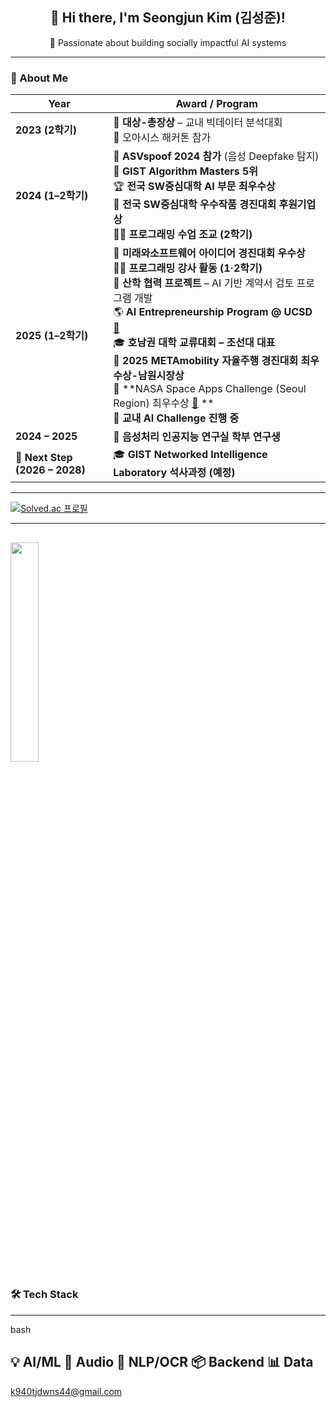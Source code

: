 <h2 align="center">👋 Hi there, I'm <strong>Seongjun Kim (김성준)</strong>!</h2>
<p align="center">
  🚀 Passionate about building socially impactful AI systems
</p>

---

### 🧭 About Me

| Year                           | Award / Program                                                                                                                                                                                                                                                                                                                                                            |
| ------------------------------ | -------------------------------------------------------------------------------------------------------------------------------------------------------------------------------------------------------------------------------------------------------------------------------------------------------------------------------------------------------------------------- |
| **2023 (2학기)**                 | 🥇 **대상-총장상** – 교내 빅데이터 분석대회<br>🏅 오아시스 해커톤 참가                                                                                                                                                                                                                                                                                                                                |
| **2024 (1–2학기)**               | 🎤 **ASVspoof 2024 참가** (음성 Deepfake 탐지)<br>🧮 **GIST Algorithm Masters 5위**<br>🏆 **전국 SW중심대학 AI 부문 최우수상**<br>🤝 **전국 SW중심대학 우수작품 경진대회 후원기업상**<br>👨‍🏫 **프로그래밍 수업 조교 (2학기)**                                                                                                                                                                                             |
| **2025 (1–2학기)**               | 🥈 **미래와소프트웨어 아이디어 경진대회 우수상**<br>👨‍🏫 **프로그래밍 강사 활동 (1·2학기)**<br>🤝 **산학 협력 프로젝트** – AI 기반 계약서 검토 프로그램 개발<br>🌎 **AI Entrepreneurship Program @ UCSD** [🔗](https://www.youtube.com/watch?v=-6U8HAb6YVE)<br>🎓 **호남권 대학 교류대회 – 조선대 대표**<br>🚗 **2025 METAmobility 자율주행 경진대회 최우수상-남원시장상**<br>🚀 **NASA Space Apps Challenge (Seoul Region) 최우수상 [🔗]([https://www.youtube.com/watch?v=-6U8HAb6YVE](https://www.spaceappschallenge.org/2025/find-a-team/find-your-friend/?tab=members)) **<br>🤖 **교내 AI Challenge 진행 중** |
| **2024 – 2025**                | 🔬 **음성처리 인공지능 연구실 학부 연구생**                                                                                                                                                                                                                                                                                                                                                |
| **🎯 Next Step (2026 – 2028)** | 🎓 **GIST Networked Intelligence Laboratory 석사과정 (예정)**                                                                                                                                                                                                                                                                                                                    |





---
[![Solved.ac
프로필](http://mazassumnida.wtf/api/v2/generate_badge?boj=k940tjdwns)](https://solved.ac/k940tjdwns)

---
<img src="https://github-readme-stats.vercel.app/api/top-langs/?username=tjdwns221&layout=compact&theme=tokyonight" width="30%" /> </p>
---
### 🛠️ Tech Stack

---
bash

💡 AI/ML      🧪 Audio       🧾 NLP/OCR    📦 Backend     📊 Data
---
k940tjdwns44@gmail.com
